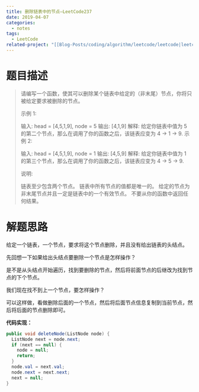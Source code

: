 ```yaml
---
title: 删除链表中的节点—LeetCode237
date: 2019-04-07
categories:
  - notes
tags:
  - LeetCode
related-project: "[[Blog-Posts/coding/algorithm/leetcode/leetcode|leetcode]]"
---
```


# 题目描述

>请编写一个函数，使其可以删除某个链表中给定的（非末尾）节点，你将只被给定要求被删除的节点。
>
>示例 1:
>
>输入: head = \[4,5,1,9], node = 5
>输出: \[4,1,9]
>解释: 给定你链表中值为 5 的第二个节点，那么在调用了你的函数之后，该链表应变为 4 -> 1 -> 9.
>示例 2:
>
>输入: head = \[4,5,1,9], node = 1
>输出: \[4,5,9]
>解释: 给定你链表中值为 1 的第三个节点，那么在调用了你的函数之后，该链表应变为 4 -> 5 -> 9.
>
>
>说明:
>
>链表至少包含两个节点。
>链表中所有节点的值都是唯一的。
>给定的节点为非末尾节点并且一定是链表中的一个有效节点。
>不要从你的函数中返回任何结果。

<!--more-->

# 解题思路

给定一个链表，一个节点，要求将这个节点删除，并且没有给出链表的头结点。

先回想一下如果给出头结点要删除一个节点是怎样操作？

是不是从头结点开始遍历，找到要删除的节点，然后将前面节点的后继改为找到节点的下个节点。

我们现在找不到上一个节点，要怎样操作？

可以这样做，看做删除后面的一个节点，然后将后面节点信息复制到当前节点，然后将后面的节点删除即可。

**代码实现：**

```java
public void deleteNode(ListNode node) {
  ListNode next = node.next;
  if (next == null) {
    node = null;
    return;
  }
  node.val = next.val;
  node.next = next.next;
  next = null;
}
```


